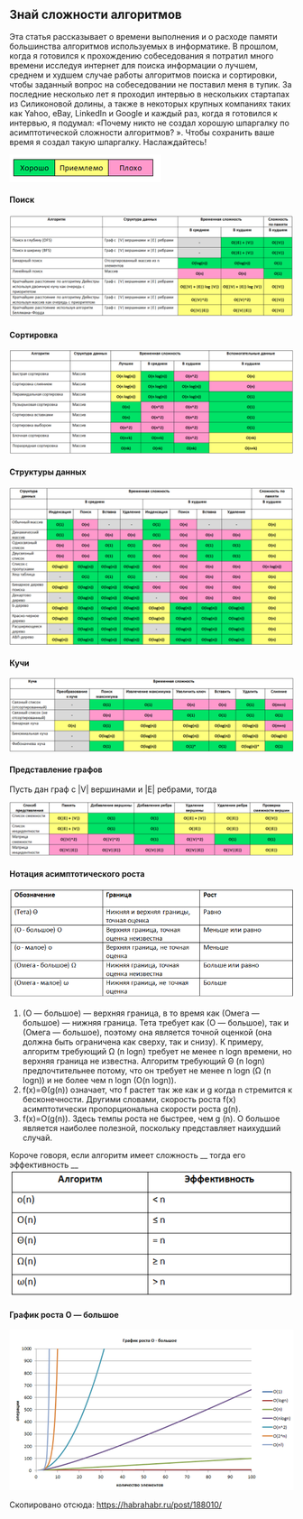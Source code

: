 ## Знай сложности алгоритмов

Эта статья рассказывает о времени выполнения и о расходе памяти большинства алгоритмов используемых в информатике. В прошлом, когда я готовился к прохождению собеседования я потратил много времени исследуя интернет для поиска информации о лучшем, среднем и худшем случае работы алгоритмов поиска и сортировки, чтобы заданный вопрос на собеседовании не поставил меня в тупик. За последние несколько лет я проходил интервью в нескольких стартапах из Силиконовой долины, а также в некоторых крупных компаниях таких как Yahoo, eBay, LinkedIn и Google и каждый раз, когда я готовился к интервью, я подумал: «Почему никто не создал хорошую шпаргалку по асимптотической сложности алгоритмов? ». Чтобы сохранить ваше время я создал такую шпаргалку. Наслаждайтесь!  

![](3da386eed54c16ff73b647b383aea085.png)  

#### Поиск

![](f54446a54f3d52d20e95ba5c5495644f.png)  

#### Сортировка

![](b911bcca9ca9f9d8b0fa781a49118553.png)  

#### Структуры данных

![](9a5f72788d9e0e5ac0d0e585e3b3632f.png)  

#### Кучи

![](3736d44e79e3bf542e2a847bbedcf86d.png)  

#### Представление графов

Пусть дан граф с |V| вершинами и |E| ребрами, тогда  

![](2da7aefeb058082fd3eaf1599f9500f8.png)  

#### Нотация асимптотического роста

![](fd0c1c9ed7d949c2cd258b45302016ca.png)  

1.  (О — большое) — верхняя граница, в то время как (Омега — большое) — нижняя граница. Тета требует как (О — большое), так и (Омега — большое), поэтому она является точной оценкой (она должна быть ограничена как сверху, так и снизу). К примеру, алгоритм требующий Ω (n logn) требует не менее n logn времени, но верхняя граница не известна. Алгоритм требующий Θ (n logn) предпочтительнее потому, что он требует не менее n logn (Ω (n logn)) и не более чем n logn (O(n logn)).
2.  f(x)=Θ(g(n)) означает, что f растет так же как и g когда n стремится к бесконечности. Другими словами, скорость роста f(x) асимптотически пропорциональна скорости роста g(n).
3.  f(x)=O(g(n)). Здесь темпы роста не быстрее, чем g (n). O большое является наиболее полезной, поскольку представляет наихудший случай.

Короче говоря, если алгоритм имеет сложность __ тогда его эффективность __  
![](17ca73d8dad367e1a60e3e20281e9d6d.png)  

#### График роста O — большое

![](195e1f6a1379554ca9025338301a78ed.png)

Скопировано отсюда: https://habrahabr.ru/post/188010/
